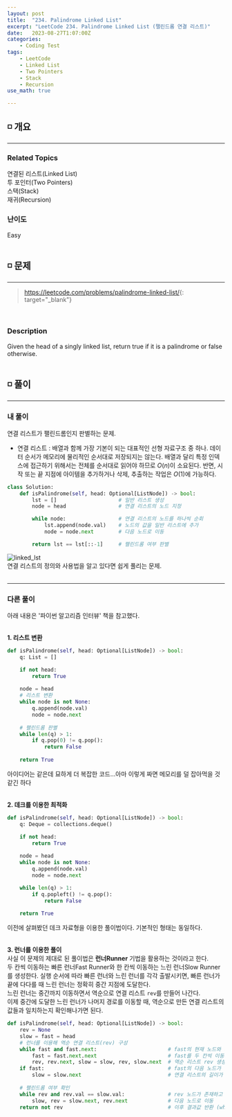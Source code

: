 ```yaml
---
layout: post
title:  "234. Palindrome Linked List"
excerpt: "LeetCode 234. Palindrome Linked List (팰린드롬 연결 리스트)"
date:   2023-08-27T1:07:00Z
categories:
    - Coding Test
tags:
    - LeetCode
    - Linked List
    - Two Pointers
    - Stack
    - Recursion
use_math: true

---
```


## ◽ 개요
---
### Related Topics
연결된 리스트(Linked List)  
투 포인터(Two Pointers)  
스택(Stack)  
재귀(Recursion)


### 난이도 
Easy
<br/><br/>

## ◽ 문제
---
> <https://leetcode.com/problems/palindrome-linked-list/>{: target="_blank"}
<br/>

### Description
Given the head of a singly linked list, return true if it is a palindrome or false otherwise.
<br/><br/>

## ◽ 풀이
---
### 내 풀이
연결 리스트가 팰린드롬인지 판별하는 문제.  
- 연결 리스트 : 배열과 함께 가장 기본이 되는 대표적인 선형 자료구조 중 하나. 데이터 순서가 메모리에 물리적인 순서대로 저장되지는 않는다. 배열과 달리 특정 인덱스에 접근하기 위해서는 전체를 순서대로 읽어야 하므로 $O(n)$이 소요된다. 반면, 시작 또는 끝 지점에 아이템을 추가하거나 삭제, 추출하는 작업은 $O(1)$에 가능하다.  

```python
class Solution:
    def isPalindrome(self, head: Optional[ListNode]) -> bool:
        lst = []                    # 일반 리스트 생성
        node = head                 # 연결 리스트의 노드 지정

        while node:                 # 연결 리스트의 노드를 하나씩 순회
            lst.append(node.val)    # 노드의 값을 일반 리스트에 추가
            node = node.next        # 다음 노드로 이동

        return lst == lst[::-1]     # 팰린드롬 여부 판별
```
![linked_lst](https://github.com/SubinJin98/SubinJin98.github.io/assets/116137904/3102b811-73cc-422e-8112-5494cccaedce)  
연결 리스트의 정의와 사용법을 알고 있다면 쉽게 풀리는 문제.  
<br/>

---
### 다른 풀이
아래 내용은 '파이썬 알고리즘 인터뷰' 책을 참고했다.  
<br/>

**1. 리스트 변환**  

```python
def isPalindrome(self, head: Optional[ListNode]) -> bool:
    q: List = []

    if not head:
        return True
    
    node = head
    # 리스트 변환
    while node is not None:
        q.append(node.val)
        node = node.next
    
    # 팰린드롬 판별
    while len(q) > 1:
        if q.pop(0) != q.pop():
            return False
    
    return True
```

아이디어는 같은데 묘하게 더 복잡한 코드...아마 이렇게 짜면 메모리를 덜 잡아먹을 것 같긴 하다  
<br/>

**2. 데크를 이용한 최적화**  

```python
def isPalindrome(self, head: Optional[ListNode]) -> bool:
    q: Deque = collections.deque()

    if not head:
        return True
    
    node = head
    while node is not None:
        q.append(node.val)
        node = node.next

    while len(q) > 1:
        if q.popleft() != q.pop():
            return False
    
    return True
```

이전에 살펴봤던 데크 자료형을 이용한 풀이법이다. 기본적인 형태는 동일하다.  
<br/>

**3. 런너를 이용한 풀이**  
사실 이 문제의 제대로 된 풀이법은 **런너Runner** 기법을 활용하는 것이라고 한다.  
두 칸씩 이동하는 빠른 런너Fast Runner와 한 칸씩 이동하는 느린 런너Slow Runner를 생성한다.
실행 순서에 따라 빠른 런너와 느린 런너를 각각 출발시키면, 빠른 런너가 끝에 다다를 때 느린 런너는 정확히 중간 지점에 도달한다.  
느린 런너는 중간까지 이동하면서 역순으로 연결 리스트 `rev`를 만들어 나간다.  
이제 중간에 도달한 느린 런너가 나머지 경로를 이동할 때, 역순으로 만든 연결 리스트의 값들과 일치하는지 확인해나가면 된다.  

```python
def isPalindrome(self, head: Optional[ListNode]) -> bool:
    rev = None
    slow = fast = head
    # 런너를 이용해 역순 연결 리스트(rev) 구성
    while fast and fast.next:                       # fast의 현재 노드와 다음 노드가 존재할 때
        fast = fast.next.next                       # fast를 두 칸씩 이동시키고
        rev, rev.next, slow = slow, rev, slow.next  # 역순 리스트 rev 생성
    if fast:                                        # fast의 다음 노드가 없는데 현재 노드가 False가 아니라면,
        slow = slow.next                            # 연결 리스트의 길이가 홀수이므로 slow를 한 칸 더 이동시킴
    
    # 팰린드롬 여부 확인
    while rev and rev.val == slow.val:              # rev 노드가 존재하고 rev 값과 slow 값이 같다면
        slow, rev = slow.next, rev.next             # 다음 노드로 이동
    return not rev                                  # 이후 결과값 반환 (while문을 끝까지 다 돌았다면 true, 아니면 false)
```


